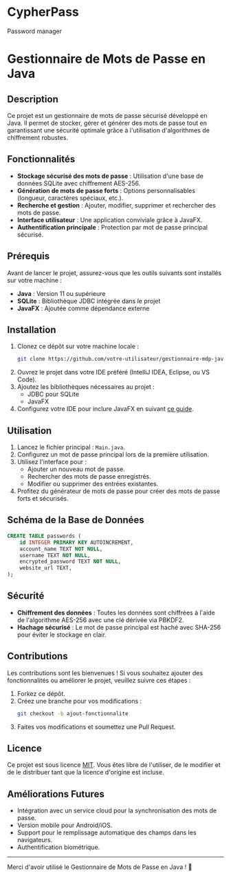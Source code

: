 # CypherPass
Password manager
# Gestionnaire de Mots de Passe en Java

## Description
Ce projet est un gestionnaire de mots de passe sécurisé développé en Java. Il permet de stocker, gérer et générer des mots de passe tout en garantissant une sécurité optimale grâce à l'utilisation d'algorithmes de chiffrement robustes. 

## Fonctionnalités
- **Stockage sécurisé des mots de passe** : Utilisation d'une base de données SQLite avec chiffrement AES-256.
- **Génération de mots de passe forts** : Options personnalisables (longueur, caractères spéciaux, etc.).
- **Recherche et gestion** : Ajouter, modifier, supprimer et rechercher des mots de passe.
- **Interface utilisateur** : Une application conviviale grâce à JavaFX.
- **Authentification principale** : Protection par mot de passe principal sécurisé.

## Prérequis
Avant de lancer le projet, assurez-vous que les outils suivants sont installés sur votre machine :

- **Java** : Version 11 ou supérieure
- **SQLite** : Bibliothèque JDBC intégrée dans le projet
- **JavaFX** : Ajoutée comme dépendance externe

## Installation
1. Clonez ce dépôt sur votre machine locale :
   ```bash
   git clone https://github.com/votre-utilisateur/gestionnaire-mdp-java.git
   ```
2. Ouvrez le projet dans votre IDE préféré (IntelliJ IDEA, Eclipse, ou VS Code).
3. Ajoutez les bibliothèques nécessaires au projet :
   - JDBC pour SQLite
   - JavaFX
4. Configurez votre IDE pour inclure JavaFX en suivant [ce guide](https://openjfx.io/openjfx-docs/).

## Utilisation
1. Lancez le fichier principal : `Main.java`.
2. Configurez un mot de passe principal lors de la première utilisation.
3. Utilisez l'interface pour :
   - Ajouter un nouveau mot de passe.
   - Rechercher des mots de passe enregistrés.
   - Modifier ou supprimer des entrées existantes.
4. Profitez du générateur de mots de passe pour créer des mots de passe forts et sécurisés.

## Schéma de la Base de Données
```sql
CREATE TABLE passwords (
    id INTEGER PRIMARY KEY AUTOINCREMENT,
    account_name TEXT NOT NULL,
    username TEXT NOT NULL,
    encrypted_password TEXT NOT NULL,
    website_url TEXT,
);
```

## Sécurité
- **Chiffrement des données** : Toutes les données sont chiffrées à l'aide de l'algorithme AES-256 avec une clé dérivée via PBKDF2.
- **Hachage sécurisé** : Le mot de passe principal est haché avec SHA-256 pour éviter le stockage en clair.

## Contributions
Les contributions sont les bienvenues ! Si vous souhaitez ajouter des fonctionnalités ou améliorer le projet, veuillez suivre ces étapes :
1. Forkez ce dépôt.
2. Créez une branche pour vos modifications :
   ```bash
   git checkout -b ajout-fonctionnalite
   ```
3. Faites vos modifications et soumettez une Pull Request.

## Licence
Ce projet est sous licence [MIT](LICENSE). Vous êtes libre de l'utiliser, de le modifier et de le distribuer tant que la licence d'origine est incluse.

## Améliorations Futures
- Intégration avec un service cloud pour la synchronisation des mots de passe.
- Version mobile pour Android/iOS.
- Support pour le remplissage automatique des champs dans les navigateurs.
- Authentification biométrique.

---
Merci d'avoir utilisé le Gestionnaire de Mots de Passe en Java ! 🚀
